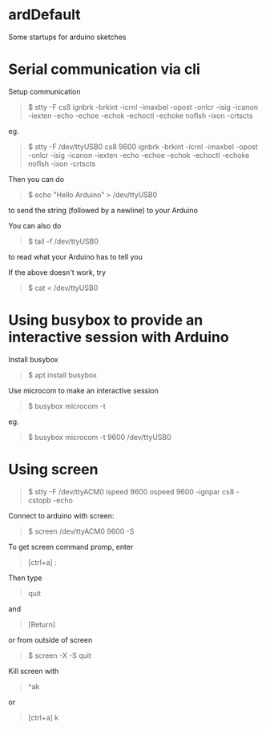 # ardDefault
Some startups for arduino sketches

Serial communication via cli
==========

Setup communication  
>$ stty -F <device> cs8 <baud rate> ignbrk -brkint -icrnl -imaxbel -opost -onlcr -isig -icanon -iexten -echo -echoe -echok -echoctl -echoke noflsh -ixon -crtscts
	
eg.  
>$ stty -F /dev/ttyUSB0 cs8 9600 ignbrk -brkint -icrnl -imaxbel -opost -onlcr -isig -icanon -iexten -echo -echoe -echok -echoctl -echoke noflsh -ixon -crtscts
	
Then you can do  
>$ echo "Hello Arduino" > /dev/ttyUSB0

to send the string (followed by a newline) to your Arduino  

You can also do  
>$ tail -f /dev/ttyUSB0

to read what your Arduino has to tell you  

If the above doesn't work, try  
>$ cat < /dev/ttyUSB0

Using busybox to provide an interactive session with Arduino
==========

Install busybox  
>$ apt install busybox

Use microcom to make an interactive session
>$ busybox microcom -t <baud rate> <device>
	
eg.  
>$ busybox microcom -t 9600 /dev/ttyUSB0
	
Using screen
==========
>$ stty -F /dev/ttyACM0 ispeed 9600 ospeed 9600 -ignpar cs8 -cstopb -echo  

Connect to arduino with screen:  
>$ screen /dev/ttyACM0 9600 -S <session name>  

To get screen command promp, enter  
> [ctrl+a] :  

Then type  
>quit  

and
>[Return]  

or from outside of screen  
>$ screen -X -S <session name> quit  

Kill screen with  
>^ak

or 
>[ctrl+a] k

	
	